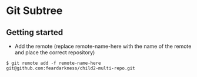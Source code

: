 # Git Subtree

## Getting started

- Add the remote (replace remote-name-here with the name of the remote and place the correct repository)
```
$ git remote add -f remote-name-here git@github.com:feardarkness/child2-multi-repo.git
```